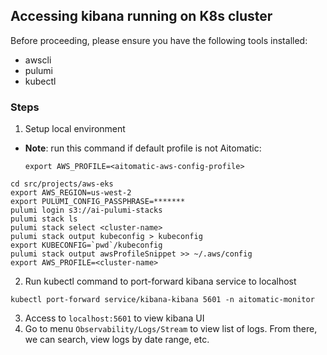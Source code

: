 ## Accessing kibana running on K8s cluster
Before proceeding, please ensure you have the following tools installed:
* awscli
* pulumi
* kubectl

### Steps
1. Setup local environment
- **Note**: run this command if default profile is not Aitomatic:
    ```shell
    export AWS_PROFILE=<aitomatic-aws-config-profile>
    ```
```shell
cd src/projects/aws-eks
export AWS_REGION=us-west-2
export PULUMI_CONFIG_PASSPHRASE=*******
pulumi login s3://ai-pulumi-stacks
pulumi stack ls
pulumi stack select <cluster-name>
pulumi stack output kubeconfig > kubeconfig
export KUBECONFIG=`pwd`/kubeconfig
pulumi stack output awsProfileSnippet >> ~/.aws/config
export AWS_PROFILE=<cluster-name>
```
2. Run kubectl command to port-forward kibana service to localhost
```shell
kubectl port-forward service/kibana-kibana 5601 -n aitomatic-monitor
```
3. Access to `localhost:5601` to view kibana UI
4. Go to menu `Observability/Logs/Stream` to view list of logs. From there, we can search, view logs by date range, etc.
